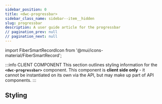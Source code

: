 ```yaml
---
sidebar_position: 0
title: <dwc-progressbar>
sidebar_class_name: sidebar--item__hidden
slug: progressbar
description: A user guide article for the progressbar
// pagination_prev: null
// pagination_next: null
---
```


import FiberSmartRecordIcon from '@mui/icons-material/FiberSmartRecord';

<DocChip chip='shadow' />

:::info CLIENT COMPONENT
This section outlines styling information for the **`<dwc-progressbar>`** component. This component is **client side only** - it cannot be instantiated on its own via the API, but may make up part of API components.
:::

## Styling

<TableBuilder name="dwc-progressbar" />

